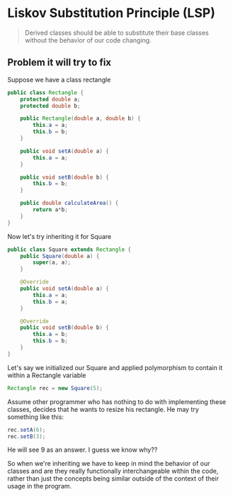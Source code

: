 # Liskov Substitution Principle (LSP)

> Derived classes should be able to substitute their base classes without the behavior of our code changing.

## Problem it will try to fix

Suppose we have a class rectangle

```java
public class Rectangle {
    protected double a;
    protected double b;

    public Rectangle(double a, double b) {
        this.a = a;
        this.b = b;
    }

    public void setA(double a) {
        this.a = a;
    }

    public void setB(double b) {
        this.b = b;
    }

    public double calculateArea() {
        return a*b;
    }
}
```

Now let's try inheriting it for Square

```java
public class Square extends Rectangle {
    public Square(double a) {
        super(a, a);
    }

    @Override
    public void setA(double a) {
        this.a = a;
        this.b = a;
    }

    @Override
    public void setB(double b) {
        this.a = b;
        this.b = b;
    }
}
```

Let's say we initialized our Square and applied polymorphism to contain it within a Rectangle variable

```java
Rectangle rec = new Square(5);
```

Assume other programmer who has nothing to do with implementing these classes, decides that he wants to resize his rectangle. He may try something like this:

```java
rec.setA(6);
rec.setB(3);
```

He will see 9 as an answer. I guess we know why??

So when we're inheriting we have to keep in mind the behavior of our classes and are they really functionally interchangeable within the code, rather than just the concepts being similar outside of the context of their usage in the program.